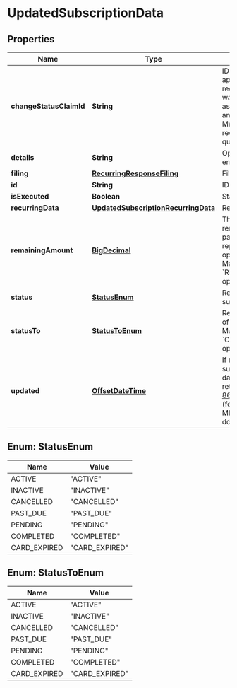 
# UpdatedSubscriptionData

## Properties
Name | Type | Description | Notes
------------ | ------------- | ------------- | -------------
**changeStatusClaimId** | **String** | ID of claim; appears in case of request change was processed asynchronously and put in queue. Mandatory if request was put in queue. |  [optional]
**details** | **String** | Operation details, errors, etc. |  [optional]
**filing** | [**RecurringResponseFiling**](RecurringResponseFiling.md) | Filing data |  [optional]
**id** | **String** | ID of subscription |  [optional]
**isExecuted** | **Boolean** | Status of operation |  [optional]
**recurringData** | [**UpdatedSubscriptionRecurringData**](UpdatedSubscriptionRecurringData.md) | Recurring data |  [optional]
**remainingAmount** | [**BigDecimal**](BigDecimal.md) | The amount remained to be paid after repayment operation. Mandatory for &#x60;REPAYMENT&#x60; operation only |  [optional]
**status** | [**StatusEnum**](#StatusEnum) | Resulted status of subscription |  [optional]
**statusTo** | [**StatusToEnum**](#StatusToEnum) | Requested status of subscription. Mandatory for &#x60;CHANGE_STATUS&#x60; operation only. |  [optional]
**updated** | [**OffsetDateTime**](OffsetDateTime.md) | If request is successful then date and time returned in [ISO 8601](https://en.wikipedia.org/wiki/ISO_8601) format (format - yyyy-MM-dd&#39;T&#39;HH:mm:ss&#39;Z&#39;). |  [optional]


<a name="StatusEnum"></a>
## Enum: StatusEnum
Name | Value
---- | -----
ACTIVE | &quot;ACTIVE&quot;
INACTIVE | &quot;INACTIVE&quot;
CANCELLED | &quot;CANCELLED&quot;
PAST_DUE | &quot;PAST_DUE&quot;
PENDING | &quot;PENDING&quot;
COMPLETED | &quot;COMPLETED&quot;
CARD_EXPIRED | &quot;CARD_EXPIRED&quot;


<a name="StatusToEnum"></a>
## Enum: StatusToEnum
Name | Value
---- | -----
ACTIVE | &quot;ACTIVE&quot;
INACTIVE | &quot;INACTIVE&quot;
CANCELLED | &quot;CANCELLED&quot;
PAST_DUE | &quot;PAST_DUE&quot;
PENDING | &quot;PENDING&quot;
COMPLETED | &quot;COMPLETED&quot;
CARD_EXPIRED | &quot;CARD_EXPIRED&quot;



